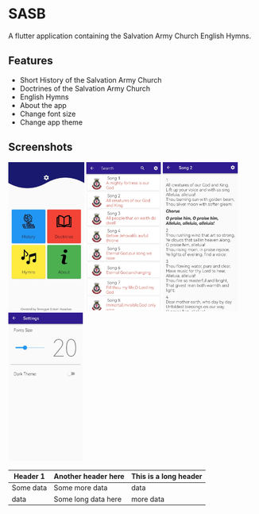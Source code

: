 # SASB

A flutter application containing the Salvation Army Church English Hymns.

## Features

- Short History of the Salvation Army Church
- Doctrines of the Salvation Army Church
- English Hymns
- About the app
- Change font size
- Change app theme

## Screenshots
<img src="homepage.jpg" height="300px"/>       <img src="hymnpage.jpg" height="300px"/>      <img src="detailpage.jpg" height="300px"/>       <img src="settings.jpg" height="300px"/>


| Header 1  | Another header here | This is a long header |
| --------  | ------------------- | --------------------- |
| Some data | Some more data      | data                  | 
| data      | Some long data here | more data             | 

